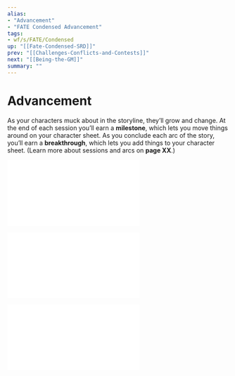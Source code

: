 ```yaml
---
alias:
- "Advancement"
- "FATE Condensed Advancement"
tags:
- wf/s/FATE/Condensed
up: "[[Fate-Condensed-SRD]]"
prev: "[[Challenges-Conflicts-and-Contests]]"
next: "[[Being-the-GM]]"
summary: ""
---
```

# Advancement

As your characters muck about in the storyline, they’ll grow and change. At the end of each session you’ll earn a **milestone**, which lets you move things around on your character sheet. As you conclude each arc of the story, you’ll earn a **breakthrough**, which lets you add things to your character sheet. (Learn more about sessions and arcs on **page XX**.)

![Milestones](Advancement/Milestones.md)

![Breakthroughs](Advancement/Breakthroughs.md)

![Sessions-and-Arcs](Sessions-and-Arcs.md)